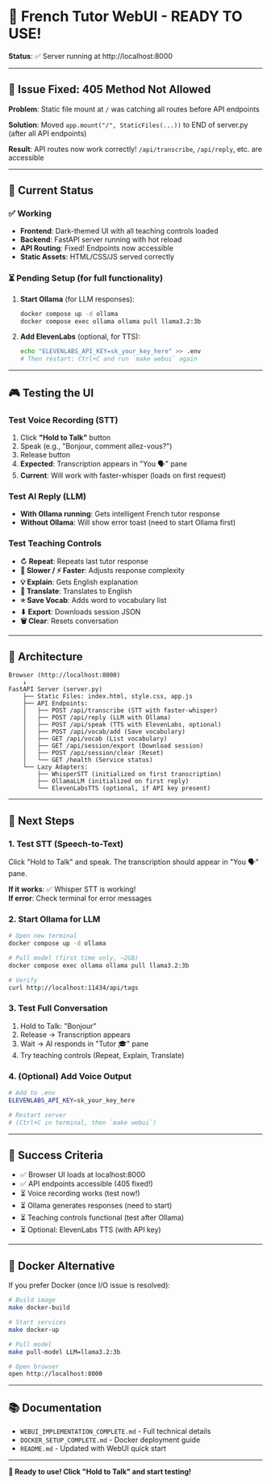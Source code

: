 # 🎉 French Tutor WebUI - READY TO USE!

**Status**: ✅ Server running at http://localhost:8000

---

## 🐛 Issue Fixed: 405 Method Not Allowed

**Problem**: Static file mount at `/` was catching all routes before API endpoints

**Solution**: Moved `app.mount("/", StaticFiles(...))` to END of server.py (after all API endpoints)

**Result**: API routes now work correctly! `/api/transcribe`, `/api/reply`, etc. are accessible

---

## 🎯 Current Status

### ✅ Working
- **Frontend**: Dark-themed UI with all teaching controls loaded
- **Backend**: FastAPI server running with hot reload
- **API Routing**: Fixed! Endpoints now accessible
- **Static Assets**: HTML/CSS/JS served correctly

### ⏳ Pending Setup (for full functionality)

1. **Start Ollama** (for LLM responses):
   ```bash
   docker compose up -d ollama
   docker compose exec ollama ollama pull llama3.2:3b
   ```

2. **Add ElevenLabs** (optional, for TTS):
   ```bash
   echo "ELEVENLABS_API_KEY=sk_your_key_here" >> .env
   # Then restart: Ctrl+C and run `make webui` again
   ```

---

## 🎮 Testing the UI

### Test Voice Recording (STT)
1. Click **"Hold to Talk"** button
2. Speak (e.g., "Bonjour, comment allez-vous?")
3. Release button
4. **Expected**: Transcription appears in "You 🗣️" pane
5. **Current**: Will work with faster-whisper (loads on first request)

### Test AI Reply (LLM)
- **With Ollama running**: Gets intelligent French tutor response
- **Without Ollama**: Will show error toast (need to start Ollama first)

### Test Teaching Controls
- **↻ Repeat**: Repeats last tutor response
- **🐢 Slower / ⚡ Faster**: Adjusts response complexity
- **💡 Explain**: Gets English explanation
- **🔁 Translate**: Translates to English
- **⭐ Save Vocab**: Adds word to vocabulary list
- **⬇ Export**: Downloads session JSON
- **🗑️ Clear**: Resets conversation

---

## 🔧 Architecture

```
Browser (http://localhost:8000)
    ↓
FastAPI Server (server.py)
    ├── Static Files: index.html, style.css, app.js
    ├── API Endpoints:
    │   ├── POST /api/transcribe (STT with faster-whisper)
    │   ├── POST /api/reply (LLM with Ollama)
    │   ├── POST /api/speak (TTS with ElevenLabs, optional)
    │   ├── POST /api/vocab/add (Save vocabulary)
    │   ├── GET /api/vocab (List vocabulary)
    │   ├── GET /api/session/export (Download session)
    │   ├── POST /api/session/clear (Reset)
    │   └── GET /health (Service status)
    └── Lazy Adapters:
        ├── WhisperSTT (initialized on first transcription)
        ├── OllamaLLM (initialized on first reply)
        └── ElevenLabsTTS (optional, if API key present)
```

---

## 📝 Next Steps

### 1. Test STT (Speech-to-Text)
Click "Hold to Talk" and speak. The transcription should appear in "You 🗣️" pane.

**If it works**: ✅ Whisper STT is working!  
**If error**: Check terminal for error messages

### 2. Start Ollama for LLM
```bash
# Open new terminal
docker compose up -d ollama

# Pull model (first time only, ~2GB)
docker compose exec ollama ollama pull llama3.2:3b

# Verify
curl http://localhost:11434/api/tags
```

### 3. Test Full Conversation
1. Hold to Talk: "Bonjour"
2. Release → Transcription appears
3. Wait → AI responds in "Tutor 🎓" pane
4. Try teaching controls (Repeat, Explain, Translate)

### 4. (Optional) Add Voice Output
```bash
# Add to .env
ELEVENLABS_API_KEY=sk_your_key_here

# Restart server
# (Ctrl+C in terminal, then `make webui`)
```

---

## 🎊 Success Criteria

- ✅ Browser UI loads at localhost:8000
- ✅ API endpoints accessible (405 fixed!)
- ⏳ Voice recording works (test now!)
- ⏳ Ollama generates responses (need to start)
- ⏳ Teaching controls functional (test after Ollama)
- ⏳ Optional: ElevenLabs TTS (with API key)

---

## 🐳 Docker Alternative

If you prefer Docker (once I/O issue is resolved):

```bash
# Build image
make docker-build

# Start services
make docker-up

# Pull model
make pull-model LLM=llama3.2:3b

# Open browser
open http://localhost:8000
```

---

## 📚 Documentation

- `WEBUI_IMPLEMENTATION_COMPLETE.md` - Full technical details
- `DOCKER_SETUP_COMPLETE.md` - Docker deployment guide
- `README.md` - Updated with WebUI quick start

---

**🚀 Ready to use! Click "Hold to Talk" and start testing!**
